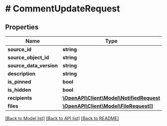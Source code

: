 # # CommentUpdateRequest

## Properties

Name | Type | Description | Notes
------------ | ------------- | ------------- | -------------
**source_id** | **string** |  | [optional]
**source_object_id** | **string** |  | [optional]
**source_data_version** | **string** |  | [optional]
**description** | **string** |  | [optional]
**is_pinned** | **bool** |  | [optional]
**is_hidden** | **bool** |  | [optional]
**recipients** | [**\OpenAPI\Client\Model\NotifiedRequest**](NotifiedRequest.md) |  | [optional]
**files** | [**\OpenAPI\Client\Model\FileRequest[]**](FileRequest.md) |  | [optional]

[[Back to Model list]](../../README.md#models) [[Back to API list]](../../README.md#endpoints) [[Back to README]](../../README.md)
